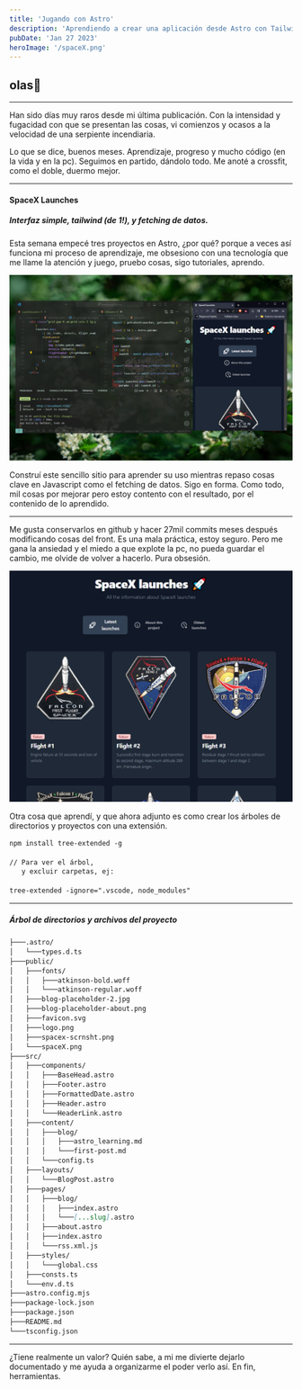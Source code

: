 ```yaml
---
title: 'Jugando con Astro'
description: 'Aprendiendo a crear una aplicación desde Astro con Tailwind, usando la API de SpaceX'
pubDate: 'Jan 27 2023'
heroImage: '/spaceX.png'
---
```


## olas👋
---
  Han sido días muy raros desde mi última publicación. Con la intensidad y fugacidad con que se presentan las cosas, vi comienzos y ocasos a la velocidad de una serpiente incendiaria.

 Lo que se dice, buenos meses. Aprendizaje, progreso y mucho código (en la vida y en la pc). Seguimos en partido, dándolo todo. Me anoté a crossfit, como el doble, duermo mejor.

---
#### SpaceX Launches
##### Interfaz simple, tailwind (de 1!), y fetching de datos.

 Esta semana empecé tres proyectos en Astro, ¿por qué? porque a veces así funciona mi proceso de aprendizaje, me obsesiono con una tecnología que me llame la atención y juego, pruebo cosas, sigo tutoriales, aprendo.

<img src='/public/spaceX.png' />

 Construí este sencillo sitio para aprender su uso mientras repaso cosas clave en Javascript como el fetching de datos. Sigo en forma. Como todo, mil cosas por mejorar pero estoy contento con el resultado, por el contenido de lo aprendido. 

---

 Me gusta conservarlos en github y hacer 27mil commits meses después modificando cosas del front. Es una mala práctica, estoy seguro. Pero me gana la ansiedad y el miedo a que explote la pc, no pueda guardar el cambio, me olvide de volver a hacerlo. Pura obsesión.

 <img src='../../../public/spacex-scrnsht.png' />

 Otra cosa que aprendí, y que ahora adjunto es como crear los árboles de directorios y proyectos con una extensión.

 ```markdown
 npm install tree-extended -g

 // Para ver el árbol, 
    y excluir carpetas, ej:

 tree-extended -ignore=".vscode, node_modules"
 ```

---

##### Árbol de directorios y archivos del proyecto


``` markdown
├───.astro/
│   └───types.d.ts
├───public/
│   ├───fonts/
│   │   ├───atkinson-bold.woff
│   │   └───atkinson-regular.woff
│   ├───blog-placeholder-2.jpg
│   ├───blog-placeholder-about.png
│   ├───favicon.svg
│   ├───logo.png
│   ├───spacex-scrnsht.png
│   └───spaceX.png
├───src/
│   ├───components/
│   │   ├───BaseHead.astro
│   │   ├───Footer.astro
│   │   ├───FormattedDate.astro
│   │   ├───Header.astro
│   │   └───HeaderLink.astro
│   ├───content/
│   │   ├───blog/
│   │   │   ├───astro_learning.md
│   │   │   └───first-post.md
│   │   └───config.ts
│   ├───layouts/
│   │   └───BlogPost.astro
│   ├───pages/
│   │   ├───blog/
│   │   │   ├───index.astro
│   │   │   └───[...slug].astro
│   │   ├───about.astro
│   │   ├───index.astro
│   │   └───rss.xml.js
│   ├───styles/
│   │   └───global.css
│   ├───consts.ts
│   └───env.d.ts
├───astro.config.mjs
├───package-lock.json
├───package.json
├───README.md
└───tsconfig.json
``` 
---

¿Tiene realmente un valor? Quién sabe, a mi me divierte dejarlo documentado y me ayuda a organizarme el poder verlo así.
En fin, herramientas.